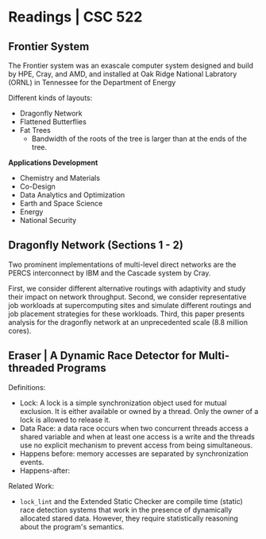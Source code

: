 
# Readings | CSC 522




## Frontier System
The Frontier system was an exascale computer system designed and build by HPE, Cray, and AMD, and installed at Oak Ridge National Labratory (ORNL) in Tennessee for the Department of Energy

Different kinds of layouts:
- Dragonfly Network
- Flattened Butterflies
- Fat Trees
	- Bandwidth of the roots of the tree is larger than at the ends of the tree.

**Applications Development**
- Chemistry and Materials
- Co-Design
- Data Analytics and Optimization
- Earth and Space Science
- Energy
- National Security







## Dragonfly Network (Sections 1 - 2)
Two prominent implementations of multi-level direct networks are the PERCS interconnect by IBM and the Cascade system by Cray.

First, we consider different alternative routings with adaptivity and study their impact on network throughput. 
Second, we consider representative job workloads at supercomputing sites and simulate different routings and job placement strategies for these workloads. 
Third, this paper presents analysis for the dragonfly network at an unprecedented scale (8.8 million cores).




## Eraser | A Dynamic Race Detector for Multi-threaded Programs

Definitions: 

- Lock: A lock is a simple synchronization object used for mutual exclusion. It is either available or owned by a thread. Only the owner of a lock is allowed to release it. 
- Data Race: a data race occurs when two concurrent threads access a shared variable and when at least one access is a write and the threads use no explicit mechanism to prevent access from being simultaneous.
- Happens before: memory accesses are separated by synchronization events.
- Happens-after: 


Related Work:
- `lock_lint` and the Extended Static Checker are compile time (static) race detection systems that work in the presence of dynamically allocated stared data. However, they require statistically reasoning about the program's semantics.








